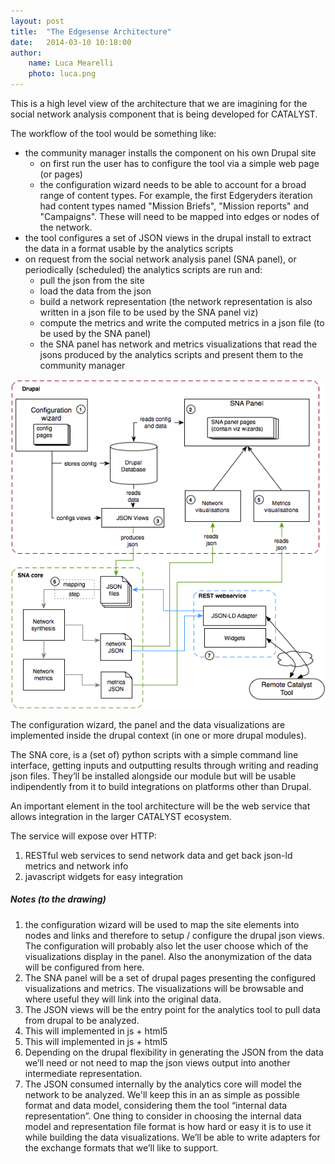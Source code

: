 ```yaml
---
layout: post
title:  "The Edgesense Architecture"
date:   2014-03-10 10:18:00
author:
    name: Luca Mearelli
    photo: luca.png
---
```

This is a high level view of the architecture that we are imagining for the social network analysis component that is being developed for CATALYST.

The workflow of the tool would be something like:

- the community manager installs the component on his own Drupal site
    - on first run the user has to configure the tool via a simple web page (or pages)
    - the configuration wizard needs to be able to account for a broad range of content types. For example, the first Edgeryders iteration had content types named "Mission Briefs", "Mission reports" and "Campaigns". These will need to be mapped into edges or nodes of the network. 
- the tool configures a set of JSON views in the drupal install to extract the data in a format usable by the analytics scripts
- on request from the social network analysis panel (SNA panel), or periodically (scheduled) the analytics scripts are run and:
    - pull the json from the site
    - load the data from the json 
    - build a network representation (the network representation is also written in a json file to be used by the SNA panel viz)
    - compute the metrics and write the computed metrics in a json file (to be used by the SNA panel)
    - the SNA panel has network and metrics visualizations that read the jsons produced by the analytics scripts and present them to the community manager

![The Edgesense Component Architecture](/assets/images/sna_architecture.png)

The configuration wizard, the panel and the data visualizations are implemented inside the drupal context (in one or more drupal modules).

The SNA core, is a (set of) python scripts with a simple command line interface, getting inputs and outputting results through writing and reading json files. They’ll be installed alongside our module but will be usable indipendently from it to build integrations on platforms other than Drupal.

An important element in the tool architecture will be the web service that allows integration in the larger CATALYST ecosystem.

The service will expose over HTTP: 

1. RESTful web services to send network data and get back json-ld metrics and network info
2. javascript widgets for easy integration

##### Notes (to the drawing)

1. the configuration wizard will be used to map the site elements into nodes and links and therefore to setup / configure the drupal json views. The configuration will probably also let the user choose which of the visualizations display in the panel. Also the anonymization of the data will be configured from here.
2. The SNA panel will be a set of drupal pages presenting the configured visualizations and metrics. The visualizations will be browsable and where useful they will link into the original data.
3. The JSON views will be the entry point for the analytics tool to pull data from drupal to be analyzed.
4. This will implemented in js + html5
5. This will implemented in js + html5
6. Depending on the drupal flexibility in generating the JSON from the data we’ll need or not need to map the json views output into another intermediate representation.
7. The JSON consumed internally by the analytics core will model the network to be analyzed. We'll keep this in an as simple as possible format and data model, considering them the tool “internal data representation”. One thing to consider in choosing the internal data model and representation file format is how hard or easy it is to use it while building the data visualizations. We’ll be able to write adapters for the exchange formats that we’ll like to support.


